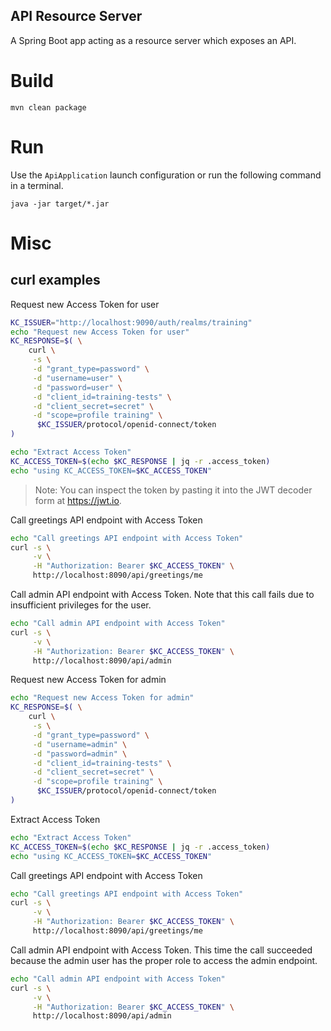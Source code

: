 API Resource Server
---

A Spring Boot app acting as a resource server which exposes an API.

# Build

```
mvn clean package
```

# Run

Use the `ApiApplication` launch configuration or run the following command in a terminal.

```
java -jar target/*.jar
```

# Misc

## curl examples

Request new Access Token for user

```bash
KC_ISSUER="http://localhost:9090/auth/realms/training"
echo "Request new Access Token for user"
KC_RESPONSE=$( \
    curl \
     -s \
     -d "grant_type=password" \
     -d "username=user" \
     -d "password=user" \
     -d "client_id=training-tests" \
     -d "client_secret=secret" \
     -d "scope=profile training" \
      $KC_ISSUER/protocol/openid-connect/token
)

echo "Extract Access Token"
KC_ACCESS_TOKEN=$(echo $KC_RESPONSE | jq -r .access_token)
echo "using KC_ACCESS_TOKEN=$KC_ACCESS_TOKEN"
```

> Note: You can inspect the token by pasting it into the JWT decoder form at https://jwt.io.

Call greetings API endpoint with Access Token

```bash
echo "Call greetings API endpoint with Access Token"
curl -s \
     -v \
     -H "Authorization: Bearer $KC_ACCESS_TOKEN" \
     http://localhost:8090/api/greetings/me
```

Call admin API endpoint with Access Token.
Note that this call fails due to insufficient privileges for the user.

```bash
echo "Call admin API endpoint with Access Token"
curl -s \
     -v \
     -H "Authorization: Bearer $KC_ACCESS_TOKEN" \
     http://localhost:8090/api/admin
```

Request new Access Token for admin

```bash
echo "Request new Access Token for admin"
KC_RESPONSE=$( \
    curl \
     -s \
     -d "grant_type=password" \
     -d "username=admin" \
     -d "password=admin" \
     -d "client_id=training-tests" \
     -d "client_secret=secret" \
     -d "scope=profile training" \
      $KC_ISSUER/protocol/openid-connect/token
)
```

Extract Access Token

```bash
echo "Extract Access Token"
KC_ACCESS_TOKEN=$(echo $KC_RESPONSE | jq -r .access_token)
echo "using KC_ACCESS_TOKEN=$KC_ACCESS_TOKEN"
```

Call greetings API endpoint with Access Token

```bash
echo "Call greetings API endpoint with Access Token"
curl -s \
     -v \
     -H "Authorization: Bearer $KC_ACCESS_TOKEN" \
     http://localhost:8090/api/greetings/me
```

Call admin API endpoint with Access Token. This time the call succeeded because the admin
user has the proper role to access the admin endpoint.

```bash
echo "Call admin API endpoint with Access Token"
curl -s \
     -v \
     -H "Authorization: Bearer $KC_ACCESS_TOKEN" \
     http://localhost:8090/api/admin
```
